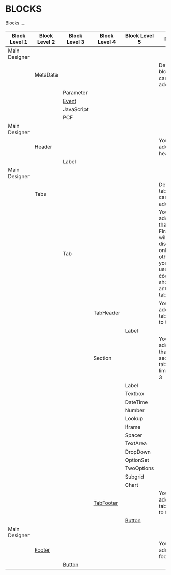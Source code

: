 # BLOCKS

Blocks ....

|Block Level 1|Block Level 2|Block Level 3|Block Level 4|Block Level 5|Notes|
|-|-|-|-|-|-|
|Main Designer
||MetaData||||Default block, you cannot add/delete
|||Parameter
|||[Event](Event)
|||JavaScript
|||PCF
|Main Designer
||Header||||You can add only 1 header
|||Label
|Main Designer
||Tabs||||Default tabs, you cannot add/delete
|||Tab|||You can add more than 1 tab. First tab will display onload, otherwise you need use the js code to show antoher tab.
||||TabHeader||You can add only 1 tabheader to tab
|||||Label
||||Section||You can add more than section to tab. But limited to 3
|||||Label
|||||Textbox
|||||DateTime
|||||Number
|||||Lookup
|||||Iframe
|||||Spacer
|||||TextArea
|||||DropDown
|||||OptionSet
|||||TwoOptions
|||||Subgrid
|||||Chart
||||[TabFooter](TabFooter)||You can add only 1 tabfooter to tab
|||||[Button](Button)
|Main Designer
||[Footer](Footer)||||You can add only 1 footer
|||[Button](Button)||
